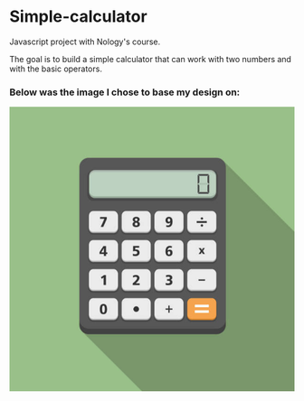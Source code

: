# Simple-calculator

Javascript project with Nology's course.

The goal is to build a simple calculator that can work with two numbers and with the basic operators.

### Below was the image I chose to base my design on:

![](images/inspiration.jpeg)
